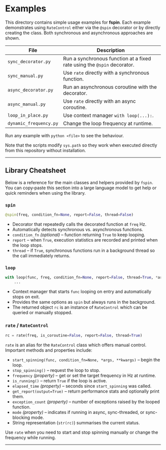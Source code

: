 # Examples

This directory contains simple usage examples for **fspin**. Each example demonstrates using `RateControl` either via the `@spin` decorator or by directly creating the class. Both synchronous and asynchronous approaches are shown.

| File                   | Description                                                 |
|------------------------|-------------------------------------------------------------|
| `sync_decorator.py`    | Run a synchronous function at a fixed rate using the `@spin` decorator. |
| `sync_manual.py`       | Use `rate` directly with a synchronous function.            |
| `async_decorator.py`   | Run an asynchronous coroutine with the decorator.           |
| `async_manual.py`      | Use `rate` directly with an async coroutine.                |
| `loop_in_place.py`     | Use context manager `with loop(...):`.                      |
| `dynamic_frequency.py` | Change the loop frequency at runtime.                       |

Run any example with `python <file>` to see the behaviour.

Note that the scripts modify `sys.path` so they work when executed directly from this repository without installation.

---

## Library Cheatsheet

Below is a reference for the main classes and helpers provided by `fspin`.
You can copy‑paste this section into a large language model to get help or quick reminders when using the library.

### `spin`

```python
@spin(freq, condition_fn=None, report=False, thread=False)
```

- Decorator that repeatedly calls the decorated function at `freq` Hz.
- Automatically detects synchronous vs. asynchronous functions.
- `condition_fn` *(optional)* – function returning `True` to keep looping.
- `report` – when `True`, execution statistics are recorded and printed when the loop stops.
- `thread` – if `True`, synchronous functions run in a background thread so the call immediately returns.

### `loop`

```python
with loop(func, freq, condition_fn=None, report=False, thread=True, *args, **kwargs) as rc:
    ...
```

- Context manager that starts `func` looping on entry and automatically stops on exit.
- Provides the same options as `spin` but always runs in the background.
- The returned object `rc` is an instance of `RateControl` which can be queried or manually stopped.

### `rate` / `RateControl`

```python
rc = rate(freq, is_coroutine=False, report=False, thread=True)
```

`rate` is an alias for the `RateControl` class which offers manual control.
Important methods and properties include:

- `start_spinning(func, condition_fn=None, *args, **kwargs)` – begin the loop.
- `stop_spinning()` – request the loop to stop.
- `frequency` *(property)* – get or set the target frequency in Hz at runtime.
- `is_running()` – return `True` if the loop is active.
- `elapsed_time` *(property)* – seconds since `start_spinning` was called.
- `get_report(output=True)` – return performance stats and optionally print them.
- `exception_count` *(property)* – number of exceptions raised by the looped function.
- `mode` *(property)* – indicates if running in async, sync-threaded, or sync-blocking mode.
- String representation (`str(rc)`) summarises the current status.

Use `rate` when you need to start and stop spinning manually or change the frequency while running.

---
